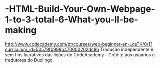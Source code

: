 -HTML-Build-Your-Own-Webpage-1-to-3-total-6-What-you-ll-be-making
=================================================================
http://www.codecademy.com/pt/courses/web-beginner-en-LceTK/0/1?curriculum_id=50579fb998b470000202dc8b
Tradução independente e sem fins lucrativos das lições do CodeAcademy - Crédito aos usuários e tradutores do Duolingo.
